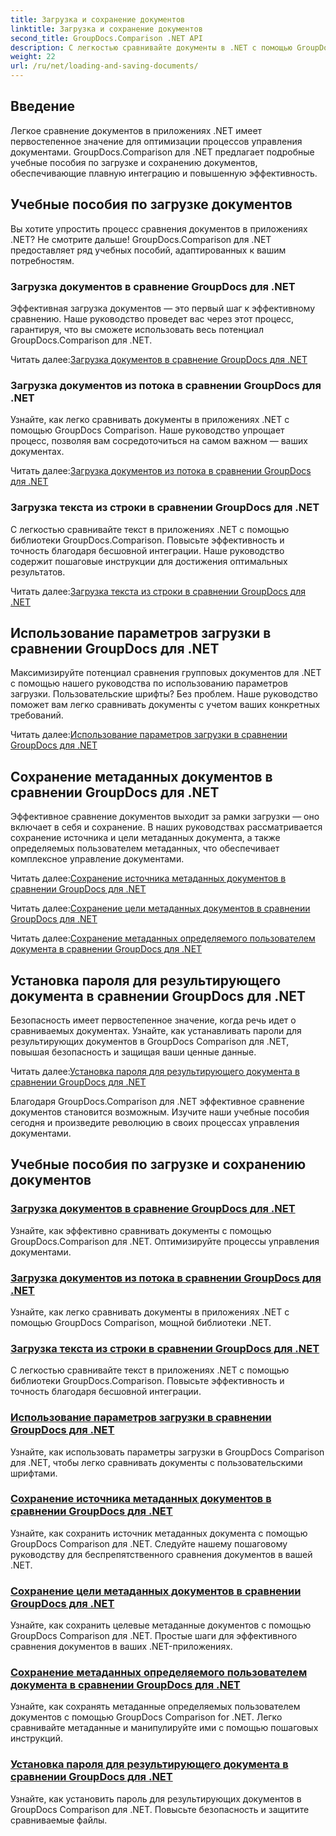 ```yaml
---
title: Загрузка и сохранение документов
linktitle: Загрузка и сохранение документов
second_title: GroupDocs.Comparison .NET API
description: С легкостью сравнивайте документы в .NET с помощью GroupDocs.Comparison для .NET. Узнайте, как загружать, сохранять и использовать параметры загрузки для эффективного управления документами.
weight: 22
url: /ru/net/loading-and-saving-documents/
---
```

## Введение

Легкое сравнение документов в приложениях .NET имеет первостепенное значение для оптимизации процессов управления документами. GroupDocs.Comparison для .NET предлагает подробные учебные пособия по загрузке и сохранению документов, обеспечивающие плавную интеграцию и повышенную эффективность.

## Учебные пособия по загрузке документов

Вы хотите упростить процесс сравнения документов в приложениях .NET? Не смотрите дальше! GroupDocs.Comparison для .NET предоставляет ряд учебных пособий, адаптированных к вашим потребностям.

### Загрузка документов в сравнение GroupDocs для .NET

Эффективная загрузка документов — это первый шаг к эффективному сравнению. Наше руководство проведет вас через этот процесс, гарантируя, что вы сможете использовать весь потенциал GroupDocs.Comparison для .NET.

 Читать далее:[Загрузка документов в сравнение GroupDocs для .NET](./loading-documents/)

### Загрузка документов из потока в сравнении GroupDocs для .NET

Узнайте, как легко сравнивать документы в приложениях .NET с помощью GroupDocs Comparison. Наше руководство упрощает процесс, позволяя вам сосредоточиться на самом важном — ваших документах.

 Читать далее:[Загрузка документов из потока в сравнении GroupDocs для .NET](./loading-documents-from-stream/)

### Загрузка текста из строки в сравнении GroupDocs для .NET

С легкостью сравнивайте текст в приложениях .NET с помощью библиотеки GroupDocs.Comparison. Повысьте эффективность и точность благодаря бесшовной интеграции. Наше руководство содержит пошаговые инструкции для достижения оптимальных результатов.

 Читать далее:[Загрузка текста из строки в сравнении GroupDocs для .NET](./loading-text-from-string/)

## Использование параметров загрузки в сравнении GroupDocs для .NET

Максимизируйте потенциал сравнения групповых документов для .NET с помощью нашего руководства по использованию параметров загрузки. Пользовательские шрифты? Без проблем. Наше руководство поможет вам легко сравнивать документы с учетом ваших конкретных требований.

 Читать далее:[Использование параметров загрузки в сравнении GroupDocs для .NET](./using-load-options/)

## Сохранение метаданных документов в сравнении GroupDocs для .NET

Эффективное сравнение документов выходит за рамки загрузки — оно включает в себя и сохранение. В наших руководствах рассматривается сохранение источника и цели метаданных документа, а также определяемых пользователем метаданных, что обеспечивает комплексное управление документами.

 Читать далее:[Сохранение источника метаданных документов в сравнении GroupDocs для .NET](./saving-documents-metadata-source/)

 Читать далее:[Сохранение цели метаданных документов в сравнении GroupDocs для .NET](./saving-documents-metadata-target/)

 Читать далее:[Сохранение метаданных определяемого пользователем документа в сравнении GroupDocs для .NET](./saving-user-defined-document-metadata/)

## Установка пароля для результирующего документа в сравнении GroupDocs для .NET

Безопасность имеет первостепенное значение, когда речь идет о сравниваемых документах. Узнайте, как устанавливать пароли для результирующих документов в GroupDocs Comparison для .NET, повышая безопасность и защищая ваши ценные данные.

 Читать далее:[Установка пароля для результирующего документа в сравнении GroupDocs для .NET](./setting-password-for-resultant-document/)

Благодаря GroupDocs.Comparison для .NET эффективное сравнение документов становится возможным. Изучите наши учебные пособия сегодня и произведите революцию в своих процессах управления документами.
## Учебные пособия по загрузке и сохранению документов
### [Загрузка документов в сравнение GroupDocs для .NET](./loading-documents/)
Узнайте, как эффективно сравнивать документы с помощью GroupDocs.Comparison для .NET. Оптимизируйте процессы управления документами.
### [Загрузка документов из потока в сравнении GroupDocs для .NET](./loading-documents-from-stream/)
Узнайте, как легко сравнивать документы в приложениях .NET с помощью GroupDocs Comparison, мощной библиотеки .NET.
### [Загрузка текста из строки в сравнении GroupDocs для .NET](./loading-text-from-string/)
С легкостью сравнивайте текст в приложениях .NET с помощью библиотеки GroupDocs.Comparison. Повысьте эффективность и точность благодаря бесшовной интеграции.
### [Использование параметров загрузки в сравнении GroupDocs для .NET](./using-load-options/)
Узнайте, как использовать параметры загрузки в GroupDocs Comparison для .NET, чтобы легко сравнивать документы с пользовательскими шрифтами.
### [Сохранение источника метаданных документов в сравнении GroupDocs для .NET](./saving-documents-metadata-source/)
Узнайте, как сохранить источник метаданных документа с помощью GroupDocs Comparison для .NET. Следуйте нашему пошаговому руководству для беспрепятственного сравнения документов в вашей .NET.
### [Сохранение цели метаданных документов в сравнении GroupDocs для .NET](./saving-documents-metadata-target/)
Узнайте, как сохранить целевые метаданные документов с помощью GroupDocs Comparison для .NET. Простые шаги для эффективного сравнения документов в ваших .NET-приложениях.
### [Сохранение метаданных определяемого пользователем документа в сравнении GroupDocs для .NET](./saving-user-defined-document-metadata/)
Узнайте, как сохранять метаданные определяемых пользователем документов с помощью GroupDocs Comparison for .NET. Легко сравнивайте метаданные и манипулируйте ими с помощью пошаговых инструкций.
### [Установка пароля для результирующего документа в сравнении GroupDocs для .NET](./setting-password-for-resultant-document/)
Узнайте, как установить пароль для результирующих документов в GroupDocs Comparison для .NET. Повысьте безопасность и защитите сравниваемые файлы.
